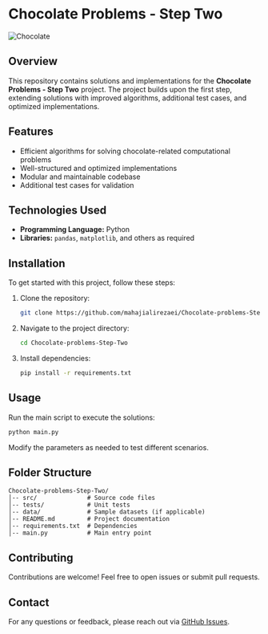 # Chocolate Problems - Step Two

![Chocolate](https://upload.wikimedia.org/wikipedia/commons/thumb/7/70/Chocolate_%28blue_background%29.jpg/640px-Chocolate_%28blue_background%29.jpg)

## Overview
This repository contains solutions and implementations for the **Chocolate Problems - Step Two** project. The project builds upon the first step, extending solutions with improved algorithms, additional test cases, and optimized implementations.

## Features
- Efficient algorithms for solving chocolate-related computational problems
- Well-structured and optimized implementations
- Modular and maintainable codebase
- Additional test cases for validation

## Technologies Used
- **Programming Language:** Python
- **Libraries:** `pandas`, `matplotlib`, and others as required

## Installation
To get started with this project, follow these steps:

1. Clone the repository:
   ```bash
   git clone https://github.com/mahajialirezaei/Chocolate-problems-Step-Two.git
   ```
2. Navigate to the project directory:
   ```bash
   cd Chocolate-problems-Step-Two
   ```
3. Install dependencies:
   ```bash
   pip install -r requirements.txt
   ```

## Usage
Run the main script to execute the solutions:
```bash
python main.py
```
Modify the parameters as needed to test different scenarios.

## Folder Structure
```
Chocolate-problems-Step-Two/
│-- src/              # Source code files
│-- tests/            # Unit tests
│-- data/             # Sample datasets (if applicable)
│-- README.md         # Project documentation
│-- requirements.txt  # Dependencies
│-- main.py           # Main entry point
```

## Contributing
Contributions are welcome! Feel free to open issues or submit pull requests.

## Contact
For any questions or feedback, please reach out via [GitHub Issues](https://github.com/mahajialirezaei/Chocolate-problems-Step-Two/issues).
